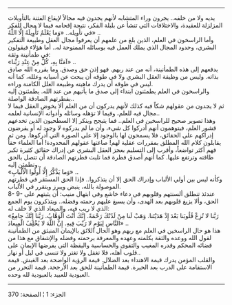 ------------------------------------------------------------------------

يديه ولا من خلفه.. يجرون وراء المتشابه لأنهم يجدون فيه مجالاً لإيقاع
الفتنة بالتأويلات المزلزلة للعقيدة، والاختلافات التي تنشأ عن بلبلة
الفكر، نتيجة إقحامه فيما لا مجال للفكر في تأويله.. «وَما يَعْلَمُ تَأْوِيلَهُ إِلَّا
اللَّهُ» ..  
وأما الراسخون في العلم، الذين بلغ من علمهم أن يعرفوا مجال العقل وطبيعة
التفكير البشري، وحدود المجال الذي يملك العمل فيه بوسائله الممنوحة له..
أما هؤلاء فيقولون في طمأنينة وثقة:  
«آمَنَّا بِهِ، كُلٌّ مِنْ عِنْدِ رَبِّنا» ..  
يدفعهم إلى هذه الطمأنينة، أنه من عند ربهم. فهو إذن حق وصدق. وما يقرره
الله صادق بذاته. وليس من وظيفة العقل البشري ولا في طوقه أن يبحث عن
أسبابه وعلله، كما أنه ليس في طوقه أن يدرك ماهيته وطبيعة العلل الكامنة
وراءه.  
والراسخون في العلم يطمئنون ابتداء إلى صدق ما يأتيهم من عند الله. يطمئنون
إليه بفطرتهم الصادقة الواصلة..  
ثم لا يجدون من عقولهم شكاً فيه كذلك لأنهم يدركون أن من العلم ألا يخوض
العقل فيما لا مجال فيه للعلم، وفيما لا تؤهله وسائله وأدواته الإنسانية
لعلمه..  
وهذا تصوير صحيح للراسخين في العلم.. فما يتبجح وينكر إلا السطحيون الذين
تخدعهم قشور العلم، فيتوهمون أنهم أدركوا كل شيء، وأن ما لم يدركوه لا وجود
له أو يفرضون إدراكهم على الحقائق، فلا يسمحون لها بالوجود إلا على الصورة
التي أدركوها. ومن ثم يقابلون كلام الله المطلق بمقررات عقلية لهم! صاغتها
عقولهم المحدودة! أما العلماء حقاً فهم أكثر تواضعاً، وأقرب إلى التسليم بعجز
العقل البشري عن إدراك حقائق كثيرة تكبر طاقته وترتفع عليها. كما أنهم أصدق
فطرة فما تلبث فطرتهم الصادقة أن تتصل بالحق وتطمئن إليه.  
«وَما يَذَّكَّرُ إِلَّا أُولُوا الْأَلْبابِ» ..  
وكأنه ليس بين أولي الألباب وإدراك الحق إلا أن يتذكروا.. فإذا الحق
المستقر في فطرتهم الموصولة بالله، ينبض ويبرز ويتقرر في الألباب.  
8- 9- عندئذ تنطلق ألسنتهم وقلوبهم في دعاء خاشع وفي ابتهال منيب: أن
يثبتهم على الحق، وألا يزيغ قلوبهم بعد الهدى، وأن يسبغ عليهم رحمته
وفضله.. ويتذكرون يوم الجمع الذي لا ريب فيه، والميعاد الذي لا خلف له:  
«رَبَّنا لا تُزِغْ قُلُوبَنا بَعْدَ إِذْ هَدَيْتَنا. وَهَبْ لَنا مِنْ لَدُنْكَ رَحْمَةً. إِنَّكَ أَنْتَ الْوَهَّابُ.
رَبَّنا إِنَّكَ جامِعُ النَّاسِ لِيَوْمٍ لا رَيْبَ فِيهِ. إِنَّ اللَّهَ لا يُخْلِفُ الْمِيعادَ» ..  
هذا هو حال الراسخين في العلم مع ربهم وهو الحال اللائق بالإيمان المنبثق
من الطمأنينة لقول الله ووعده والثقة بكلمته وعهده والمعرفة برحمته وفضله
والإشفاق مع هذا من قضائه المحكم وقدره المغيب والتقوى والحساسية واليقظة
التي يفرضها الإيمان على قلوب أهله، فلا تغفل ولا تغتر ولا تنسى في ليل أو
نهار..  
والقلب المؤمن يدرك قيمة الاهتداء بعد الضلال. قيمة الرؤية الواضحة بعد
الغبش. قيمة الاستقامة على الدرب بعد الحيرة. قيمة الطمأنينة للحق بعد
الأرجحة. قيمة التحرر من العبودية للعبيد بالعبودية لله وحده.

------------------------------------------------------------------------

الجزء: 1 ¦ الصفحة: 370
